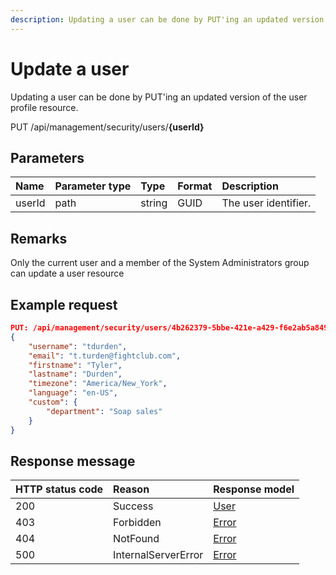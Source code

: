 ```yaml
---
description: Updating a user can be done by PUT'ing an updated version of the user profile resource. 
---
```


# Update a user

Updating a user can be done by PUT'ing an updated version of the user profile resource. 

<span class="label label--put">PUT</span> /api/management/security/users/**{userId}**

## Parameters

| Name   | Parameter type | Type   | Format | Description          |
|:-------|:---------------|:-------|:-------|:---------------------|
| userId | path           | string | GUID   | The user identifier. |

## Remarks

Only the current user and a member of the System Administrators group can update a user resource

## Example request

```json
PUT: /api/management/security/users/4b262379-5bbe-421e-a429-f6e2ab5a849b
{
    "username": "tdurden",
    "email": "t.turden@fightclub.com",
    "firstname": "Tyler",
    "lastname": "Durden",
    "timezone": "America/New_York",
    "language": "en-US",
    "custom": {
        "department": "Soap sales"
    }
}
```

## Response message

| HTTP status code | Reason              | Response model                   |
|:-----------------|:--------------------|:---------------------------------|
| 200              | Success             | [User](/model/user.md)           |
| 403              | Forbidden           | [Error](/key-concepts/errors.md) |
| 404              | NotFound            | [Error](/key-concepts/errors.md) |
| 500              | InternalServerError | [Error](/key-concepts/errors.md) |